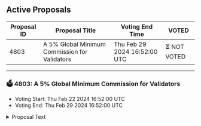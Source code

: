 ## Active Proposals

| Proposal ID | Proposal Title | Voting End Time | VOTED |
|-------------|----------------|-----------------|-------|
| 4803 | A 5% Global Minimum Commission for Validators | Thu Feb 29 2024 16:52:00 UTC | ⏳ NOT VOTED |

---

### 🗳 4803: A 5% Global Minimum Commission for Validators
- Voting Start: Thu Feb 22 2024 16:52:00 UTC
- Voting End: Thu Feb 29 2024 16:52:00 UTC

<details>
<summary>Proposal Text</summary>
 
Validator's 0% commission and other risks could undermine user trust with unexpected fee hikes. This proposal seeks to remedy that.nnPlease see https://commonwealth.im/terra/discussion/15261-a-5-global-minimum-commission-for-validators to learn more about the proposal.
</details>
